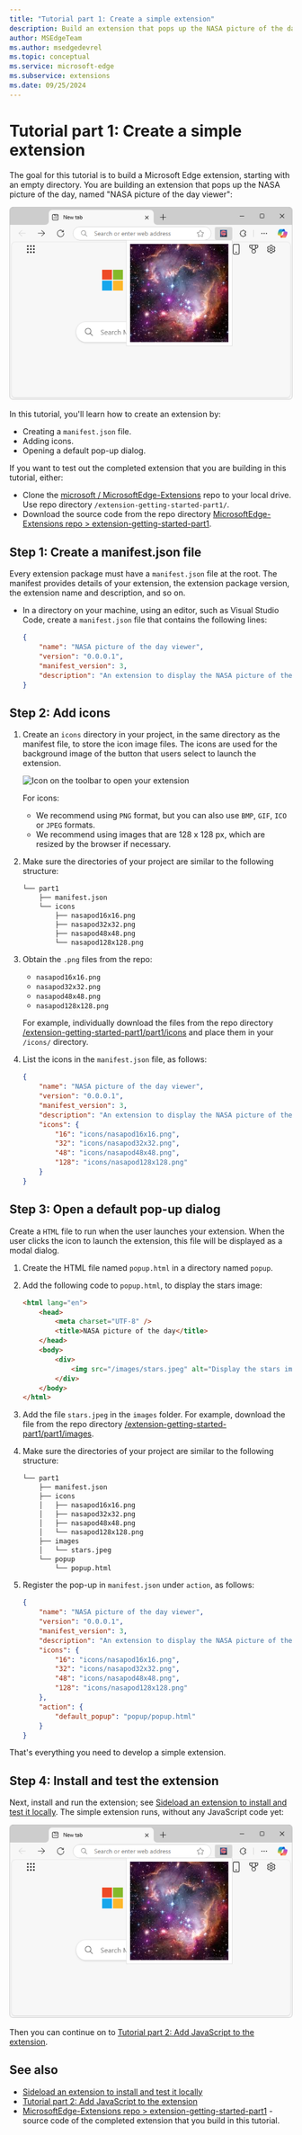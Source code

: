 ```yaml
---
title: "Tutorial part 1: Create a simple extension"
description: Build an extension that pops up the NASA picture of the day.
author: MSEdgeTeam
ms.author: msedgedevrel
ms.topic: conceptual
ms.service: microsoft-edge
ms.subservice: extensions
ms.date: 09/25/2024
---
```

# Tutorial part 1: Create a simple extension

The goal for this tutorial is to build a Microsoft Edge extension, starting with an empty directory.  You are building an extension that pops up the NASA picture of the day, named "NASA picture of the day viewer":

![The simple extension running](./part1-simple-extension-images/extension-running.png)

In this tutorial, you'll learn how to create an extension by:

*   Creating a `manifest.json` file.
*   Adding icons.
*   Opening a default pop-up dialog.

If you want to test out the completed extension that you are building in this tutorial, either:
* Clone the [microsoft / MicrosoftEdge-Extensions](https://github.com/microsoft/MicrosoftEdge-Extensions) repo to your local drive.  Use repo directory `/extension-getting-started-part1/`.
* Download the source code from the repo directory [MicrosoftEdge-Extensions repo > extension-getting-started-part1](https://github.com/microsoft/MicrosoftEdge-Extensions/tree/main/Extension%20samples/extension-getting-started-part1/part1).


<!-- ====================================================================== -->
## Step 1: Create a manifest.json file

Every extension package must have a `manifest.json` file at the root.  The manifest provides details of your extension, the extension package version, the extension name and description, and so on.

*   In a directory on your machine, using an editor, such as Visual Studio Code, create a `manifest.json` file that contains the following lines:

    ```json
    {
        "name": "NASA picture of the day viewer",
        "version": "0.0.0.1",
        "manifest_version": 3,
        "description": "An extension to display the NASA picture of the day."
    }
    ```
    

<!-- ====================================================================== -->
## Step 2: Add icons

1.  Create an `icons` directory in your project, in the same directory as the manifest file, to store the icon image files.  The icons are used for the background image of the button that users select to launch the extension.

    ![Icon on the toolbar to open your extension](./part1-simple-extension-images/part1-badge1.png)

    For icons:
    *   We recommend using `PNG` format, but you can also use `BMP`, `GIF`, `ICO` or `JPEG` formats.
    *   We recommend using images that are 128 x 128 px, which are resized by the browser if necessary.
    
1.  Make sure the directories of your project are similar to the following structure:

    ```shell
    └── part1
        ├── manifest.json
        └── icons
            ├── nasapod16x16.png
            ├── nasapod32x32.png
            ├── nasapod48x48.png
            └── nasapod128x128.png
    ```
    
1.  Obtain the `.png` files from the repo:
    * `nasapod16x16.png`
    * `nasapod32x32.png`
    * `nasapod48x48.png`
    * `nasapod128x128.png`

    For example, individually download the files from the repo directory [/extension-getting-started-part1/part1/icons](https://github.com/microsoft/MicrosoftEdge-Extensions/tree/main/Extension%20samples/extension-getting-started-part1/part1/icons) and place them in your `/icons/` directory.

1.  List the icons in the `manifest.json` file, as follows:

    ```json
    {
        "name": "NASA picture of the day viewer",
        "version": "0.0.0.1",
        "manifest_version": 3,
        "description": "An extension to display the NASA picture of the day.",
        "icons": {
            "16": "icons/nasapod16x16.png",
            "32": "icons/nasapod32x32.png",
            "48": "icons/nasapod48x48.png",
            "128": "icons/nasapod128x128.png"
        }
    }
    ```
    

<!-- ====================================================================== -->
## Step 3: Open a default pop-up dialog

Create a `HTML` file to run when the user launches your extension.  When the user clicks the icon to launch the extension, this file will be displayed as a modal dialog.

1.  Create the HTML file named `popup.html` in a directory named `popup`.  

1.  Add the following code to `popup.html`, to display the stars image:

    ```html
    <html lang="en">
        <head>
            <meta charset="UTF-8" />
            <title>NASA picture of the day</title>
        </head>
        <body>
            <div>
                <img src="/images/stars.jpeg" alt="Display the stars image" />
            </div>
        </body>
    </html>
    ```
    
1.  Add the file `stars.jpeg` in the `images` folder.  For example, download the file from the repo directory [/extension-getting-started-part1/part1/images](https://github.com/microsoft/MicrosoftEdge-Extensions/tree/main/Extension%20samples/extension-getting-started-part1/part1/images).

1.  Make sure the directories of your project are similar to the following structure:

    ```shell
    └── part1
        ├── manifest.json
        ├── icons
        │   ├── nasapod16x16.png
        │   ├── nasapod32x32.png
        │   ├── nasapod48x48.png
        │   └── nasapod128x128.png
        ├── images
        │   └── stars.jpeg
        └── popup
            └── popup.html
    ```
    
1.  Register the pop-up in `manifest.json` under `action`, as follows:

    ```json
    {
        "name": "NASA picture of the day viewer",
        "version": "0.0.0.1",
        "manifest_version": 3,
        "description": "An extension to display the NASA picture of the day.",
        "icons": {
            "16": "icons/nasapod16x16.png",
            "32": "icons/nasapod32x32.png",
            "48": "icons/nasapod48x48.png",
            "128": "icons/nasapod128x128.png"
        },
        "action": {
            "default_popup": "popup/popup.html"
        }
    }
    ```
    
That's everything you need to develop a simple extension.  


<!-- ====================================================================== -->
## Step 4: Install and test the extension

Next, install and run the extension; see [Sideload an extension to install and test it locally](extension-sideloading.md).  The simple extension runs, without any JavaScript code yet:

![The simple extension running](./part1-simple-extension-images/extension-running.png)

Then you can continue on to [Tutorial part 2: Add JavaScript to the extension](./part2-content-scripts.md).


<!-- ====================================================================== -->
## See also
<!-- all links in article -->

* [Sideload an extension to install and test it locally](extension-sideloading.md)
* [Tutorial part 2: Add JavaScript to the extension](./part2-content-scripts.md)
* [MicrosoftEdge-Extensions repo > extension-getting-started-part1](https://github.com/microsoft/MicrosoftEdge-Extensions/tree/main/Extension%20samples/extension-getting-started-part1/part1) - source code of the completed extension that you build in this tutorial.
